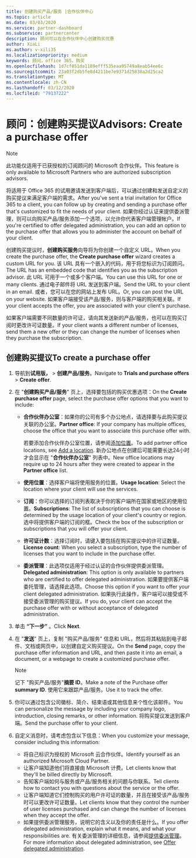 ```yaml
---
title: 创建购买产品/服务 |合作伙伴中心
ms.topic: article
ms.date: 03/03/2020
ms.service: partner-dashboard
ms.subservice: partnercenter
description: 顾问可以在合作伙伴中心创建购买优惠
author: XiaLi
ms.author: v-xili35
ms.localizationpriority: medium
keywords: 顾问，office 365，购买
ms.openlocfilehash: 1d7cf051da1189efff535eaa95749a8eab54ee6c
ms.sourcegitcommit: 23a03f2db5fe8d4211be7e9371d25838a2d25ca2
ms.translationtype: MT
ms.contentlocale: zh-CN
ms.lasthandoff: 03/12/2020
ms.locfileid: "79137222"
---
```

# <a name="advisors-create-a-purchase-offer"></a><span data-ttu-id="fd1e1-104">顾问：创建购买提议</span><span class="sxs-lookup"><span data-stu-id="fd1e1-104">Advisors: Create a purchase offer</span></span>

> [!NOTE]
> <span data-ttu-id="fd1e1-105">此功能仅适用于已获授权的订阅顾问的 Microsoft 合作伙伴。</span><span class="sxs-lookup"><span data-stu-id="fd1e1-105">This feature is only available to Microsoft Partners who are authorized subscription advisors.</span></span> 

<span data-ttu-id="fd1e1-106">将适用于 Office 365 的试用邀请发送到客户端后，可以通过创建和发送自定义的购买提议来满足客户端的需求。</span><span class="sxs-lookup"><span data-stu-id="fd1e1-106">After you've sent a trial invitation for Office 365 to a client, you can follow up by creating and sending a purchase offer that's customized to fit the needs of your client.</span></span> <span data-ttu-id="fd1e1-107">如果你经过认证来提供委派管理，则可以向购买产品/服务添加一个选项，以允许你代表客户端管理帐户。</span><span class="sxs-lookup"><span data-stu-id="fd1e1-107">If you're certified to offer delegated administration, you can add an option to the purchase offer that allows you to administer the account on behalf of your client.</span></span>

<span data-ttu-id="fd1e1-108">创建购买提议时，**创建购买服务**向导将为你创建一个自定义 URL。</span><span class="sxs-lookup"><span data-stu-id="fd1e1-108">When you create the purchase offer, the **Create purchase offer** wizard creates a custom URL for you.</span></span> <span data-ttu-id="fd1e1-109">该 URL 具有一个嵌入的代码，用于将您标识为订阅顾问。</span><span class="sxs-lookup"><span data-stu-id="fd1e1-109">The URL has an embedded code that identifies you as the subscription advisor.</span></span> <span data-ttu-id="fd1e1-110">此 URL 可用于一个或多个客户端。</span><span class="sxs-lookup"><span data-stu-id="fd1e1-110">You can use this URL for one or many clients.</span></span> <span data-ttu-id="fd1e1-111">通过电子邮件将 URL 发送到客户端。</span><span class="sxs-lookup"><span data-stu-id="fd1e1-111">Send the URL to your client in an email.</span></span> <span data-ttu-id="fd1e1-112">或者，您可以在您的网站上发布 URL。</span><span class="sxs-lookup"><span data-stu-id="fd1e1-112">Or, you can post the URL on your website.</span></span> <span data-ttu-id="fd1e1-113">如果客户端接受该产品/服务，则与客户端的购买相关联。</span><span class="sxs-lookup"><span data-stu-id="fd1e1-113">If your client accepts the offer, you are associated with your client's purchase.</span></span>

<span data-ttu-id="fd1e1-114">如果客户端需要不同数量的许可证，请向其发送新的产品/服务，也可以在购买订阅时更改许可证数量。</span><span class="sxs-lookup"><span data-stu-id="fd1e1-114">If your client wants a different number of licenses, send them a new offer or they can change the number of licenses when they purchase the subscription.</span></span> 

## <a name="to-create-a-purchase-offer"></a><span data-ttu-id="fd1e1-115">创建购买提议</span><span class="sxs-lookup"><span data-stu-id="fd1e1-115">To create a purchase offer</span></span>

1. <span data-ttu-id="fd1e1-116">导航到**试用版，**  > **创建产品/服务**。</span><span class="sxs-lookup"><span data-stu-id="fd1e1-116">Navigate to **Trials and purchase offers** > **Create offer**.</span></span>

2. <span data-ttu-id="fd1e1-117">在 "**创建购买产品/服务**" 页上，选择要包括的购买优惠选项：</span><span class="sxs-lookup"><span data-stu-id="fd1e1-117">On the **Create purchase offer** page, select the purchase offer options that you want to include:</span></span>

    - <span data-ttu-id="fd1e1-118">**合作伙伴办公室**：如果你的公司有多个办公地点，请选择要与此购买提议关联的办公室。</span><span class="sxs-lookup"><span data-stu-id="fd1e1-118">**Partner office**: If your company has multiple offices, choose the office that you want to associate this purchase offer with.</span></span>

        <span data-ttu-id="fd1e1-119">若要添加合作伙伴办公室位置，请参阅[添加位置](manage-locations.md)。</span><span class="sxs-lookup"><span data-stu-id="fd1e1-119">To add partner office locations, see [Add a location](manage-locations.md).</span></span> <span data-ttu-id="fd1e1-120">新办公地点在创建后可能需要长达24小时才会显示在 "**合作伙伴办公室**" 列表中。</span><span class="sxs-lookup"><span data-stu-id="fd1e1-120">New office locations may require up to 24 hours after they were created to appear in the **Partner office** list.</span></span>

    - <span data-ttu-id="fd1e1-121">**使用位置**：选择客户端将使用服务的位置。</span><span class="sxs-lookup"><span data-stu-id="fd1e1-121">**Usage location**: Select the location where your client will use the services.</span></span>
    - <span data-ttu-id="fd1e1-122">**订阅**：你可以选择的订阅列表取决于你的客户端所在国家或地区的使用位置。</span><span class="sxs-lookup"><span data-stu-id="fd1e1-122">**Subscriptions**: The list of subscriptions that you can choose is determined by the usage location of your client's country or region.</span></span> <span data-ttu-id="fd1e1-123">选中将提供客户端的订阅的框。</span><span class="sxs-lookup"><span data-stu-id="fd1e1-123">Check the box of the subscription or subscriptions that you will offer your client.</span></span>
    - <span data-ttu-id="fd1e1-124">**许可证计数**：选择订阅时，请键入要包括在购买提议中的许可证数量。</span><span class="sxs-lookup"><span data-stu-id="fd1e1-124">**License count**: When you select a subscription, type the number of licenses that you want to include in the purchase offer.</span></span>
    - <span data-ttu-id="fd1e1-125">**委派管理**：此选项仅适用于经过认证的合作伙伴提供委派管理。</span><span class="sxs-lookup"><span data-stu-id="fd1e1-125">**Delegated administration**: This option is only available to partners who are certified to offer delegated administration.</span></span> <span data-ttu-id="fd1e1-126">如果要提供客户端委托管理，请选择此选项。</span><span class="sxs-lookup"><span data-stu-id="fd1e1-126">Choose this option if you want to offer your client delegated administration.</span></span> <span data-ttu-id="fd1e1-127">如果执行此操作，客户端可以接受或不接受委派管理的购买提议。</span><span class="sxs-lookup"><span data-stu-id="fd1e1-127">If you do, your client can accept the purchase offer with or without acceptance of delegated administration.</span></span>

3. <span data-ttu-id="fd1e1-128">单击 **“下一步”** 。</span><span class="sxs-lookup"><span data-stu-id="fd1e1-128">Click **Next**.</span></span>

4. <span data-ttu-id="fd1e1-129">在 "**发送**" 页上，复制 "购买产品/服务" 信息和 URL，然后将其粘贴到电子邮件、文档或网页中，以创建自定义购买提议。</span><span class="sxs-lookup"><span data-stu-id="fd1e1-129">On the **Send** page, copy the purchase offer information and URL, and then paste it into an email, a document, or a webpage to create a customized purchase offer.</span></span>

    > [!NOTE]
    > <span data-ttu-id="fd1e1-130">记下 "购买产品/服务"**摘要 ID**。</span><span class="sxs-lookup"><span data-stu-id="fd1e1-130">Make a note of the Purchase offer **summary ID**.</span></span> <span data-ttu-id="fd1e1-131">使用它来跟踪产品/服务。</span><span class="sxs-lookup"><span data-stu-id="fd1e1-131">Use it to track the offer.</span></span>

5. <span data-ttu-id="fd1e1-132">你可以通过包含公司徽标、简介、结束语或其他信息来个性化该邮件。</span><span class="sxs-lookup"><span data-stu-id="fd1e1-132">You can personalize the message by including your company logo, introduction, closing remarks, or other information.</span></span> <span data-ttu-id="fd1e1-133">将购买提议发送到客户端。</span><span class="sxs-lookup"><span data-stu-id="fd1e1-133">Send the purchase offer to your client.</span></span>

6. <span data-ttu-id="fd1e1-134">自定义消息时，请考虑包含以下信息：</span><span class="sxs-lookup"><span data-stu-id="fd1e1-134">When you customize your message, consider including this information:</span></span>

    - <span data-ttu-id="fd1e1-135">将自己标识为授权的 Microsoft 云合作伙伴。</span><span class="sxs-lookup"><span data-stu-id="fd1e1-135">Identify yourself as an authorized Microsoft Cloud Partner.</span></span>
    - <span data-ttu-id="fd1e1-136">让客户端知道他们将直接由 Microsoft 计费。</span><span class="sxs-lookup"><span data-stu-id="fd1e1-136">Let clients know that they'll be billed directly by Microsoft.</span></span>
    - <span data-ttu-id="fd1e1-137">告知客户端如何与服务或产品/服务相关的问题与你联系。</span><span class="sxs-lookup"><span data-stu-id="fd1e1-137">Tell clients how to contact you with questions about the service or the offer.</span></span>
    - <span data-ttu-id="fd1e1-138">让客户端知道它们控制购买的用户许可证的数量，并且在接受该产品/服务时可以更改许可证数量。</span><span class="sxs-lookup"><span data-stu-id="fd1e1-138">Let clients know that they control the number of user licenses purchased and can change the number of licenses when they accept the offer.</span></span>
    - <span data-ttu-id="fd1e1-139">如果提供委派管理服务，说明它的含义以及你的责任是什么。</span><span class="sxs-lookup"><span data-stu-id="fd1e1-139">If you offer delegated administration, explain what it means, and what your responsibilities are.</span></span> <span data-ttu-id="fd1e1-140">有关委派管理的详细信息，请参阅[提供委派管理](customers_revoke_admin_privileges.md)。</span><span class="sxs-lookup"><span data-stu-id="fd1e1-140">For more information about delegated administration, see [Offer delegated administration](customers_revoke_admin_privileges.md).</span></span>